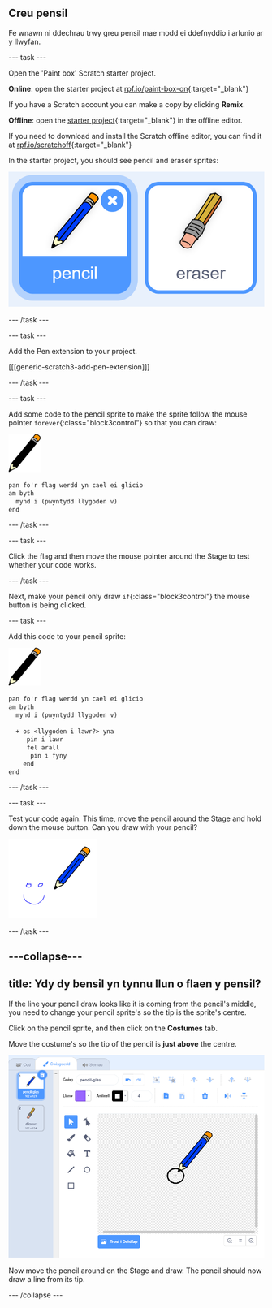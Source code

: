 ## Creu pensil

Fe wnawn ni ddechrau trwy greu pensil mae modd ei ddefnyddio i arlunio ar y llwyfan.

\--- task \---

Open the 'Paint box' Scratch starter project.

**Online**: open the starter project at [rpf.io/paint-box-on](https://rpf.io/paint-box-on){:target="_blank"}

If you have a Scratch account you can make a copy by clicking **Remix**.

**Offline**: open the [starter project](https://rpf.io/p/en/paint-box-go){:target="_blank"} in the offline editor.

If you need to download and install the Scratch offline editor, you can find it at [rpf.io/scratchoff](https://rpf.io/scratchoff){:target="_blank"}

In the starter project, you should see pencil and eraser sprites:

![screenshot](images/paint-starter.png)

\--- /task \---

\--- task \---

Add the Pen extension to your project.

[[[generic-scratch3-add-pen-extension]]]

\--- /task \---

\--- task \---

Add some code to the pencil sprite to make the sprite follow the mouse pointer `forever`{:class="block3control"} so that you can draw:

![pencil](images/pencil.png)

```blocks3
pan fo'r flag werdd yn cael ei glicio
am byth 
  mynd i (pwyntydd llygoden v)
end
```

\--- /task \---

\--- task \---

Click the flag and then move the mouse pointer around the Stage to test whether your code works.

\--- /task \---

Next, make your pencil only draw `if`{:class="block3control"} the mouse button is being clicked.

\--- task \---

Add this code to your pencil sprite:

![pencil](images/pencil.png)

```blocks3
pan fo'r flag werdd yn cael ei glicio
am byth 
  mynd i (pwyntydd llygoden v)

  + os <llygoden i lawr?> yna 
     pin i lawr
     fel arall 
      pin i fyny
    end
end
```

\--- /task \---

\--- task \---

Test your code again. This time, move the pencil around the Stage and hold down the mouse button. Can you draw with your pencil?

![screenshot](images/paint-draw.png)

\--- /task \---

## \---collapse\---

## title: Ydy dy bensil yn tynnu llun o flaen y pensil?

If the line your pencil draw looks like it is coming from the pencil's middle, you need to change your pencil sprite's so the tip is the sprite's centre.

Click on the pencil sprite, and then click on the **Costumes** tab.

Move the costume's so the tip of the pencil is **just above** the centre.

![Costume center](images/costume-center-annotated.png)

Now move the pencil around on the Stage and draw. The pencil should now draw a line from its tip.

\--- /collapse \---